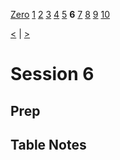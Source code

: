 [Zero](./Session0.md) [1](./Session1.md) [2](./Session2.md) [3](./Session3.md) [4](./Session4.md) [5](./Session5.md) **6** [7](./Session7.md) [8](./Session8.md) [9](./Session9.md) [10](./Session10.md)

[<](./Session5.md) | [>](./Session7.md)

# Session 6

## Prep

## Table Notes
